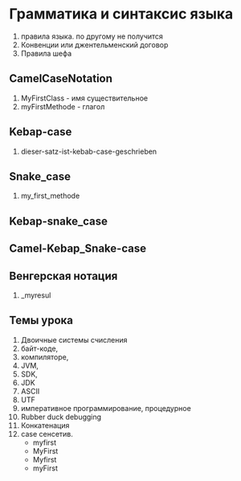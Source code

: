 # Грамматика и синтаксис языка

1. правила языка. по другому не получится
2. Конвенции или джентельменский договор
3. Правила шефа

## CamelCaseNotation

1. MyFirstClass - имя существительное
2. myFirstMethode - глагол

## Kebap-case

1. dieser-satz-ist-kebab-case-geschrieben

## Snake_case

1. my_first_methode

## Kebap-snake_case

## Camel-Kebap_Snake-case

## Венгерская нотация

1. _myresul

## Темы урока

1. Двоичные системы счисления
2. байт-коде,
3. компиляторе,
4. JVM,
5. SDK,
6. JDK
7. ASCII
8. UTF
9. императивное программирование, процедурное
10. Rubber duck debugging
11. Конкатенация
12. case сенсетив. 
    - myfirst
    - MyFirst
    - Myfirst
    - myFirst